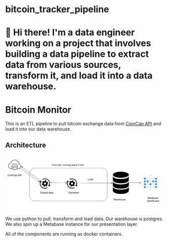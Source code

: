# bitcoin_tracker_pipeline
👋 Hi there! I'm a data engineer working on a project that involves building a data pipeline to extract data from various sources, transform it, and load it into a data warehouse.
=======
# Bitcoin Monitor

This is an ETL pipeline to pull bitcoin exchange data from [CoinCap API](https://docs.coincap.io/) and load it into our data warehouse.

## Architecture

![Arch](assets/images/bc_arch.png)

We use python to pull, transform and load data. Our warehouse is postgres. We also spin up a Metabase instance for our presentation layer.

All of the components are running as docker containers.
